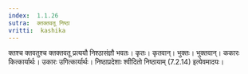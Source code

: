 ```yaml
---
index:  1.1.26
sutra:  क्तक्तवतू निष्ठा
vritti:  kashika 
---
```


क्तश्च क्तवतुश्च क्तक्तवतू प्रत्ययौ निश्ठासंज्ञौ भवतः। कृतः। कृतवान्। भुक्तः। भुक्तवान्। ककारः कित्कार्यार्थः। उकारः उगित्कार्यार्थः। निष्ठाप्रदेशाः श्वीदितो निष्ठायाम् (7.2.14) इत्येवमादयः।

